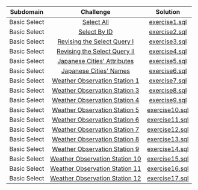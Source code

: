 
| Subdomain         | Challenge                                                                                                  | Solution                                                                                                                      |
|:-----------------:|:----------------------------------------------------------------------------------------------------------:|:-----------------------------------------------------------------------------------------------------------------------------:|
| Basic Select      | [Select All](https://www.hackerrank.com/challenges/select-all-sql)                                         | [exercise1.sql](https://github.com/mukeshmithrakumar/HackerRankSolutions/blob/master/SQL/1.%20Basic%20Select/exercise1.sql)   |
| Basic Select      | [Select By ID](https://www.hackerrank.com/challenges/select-by-id)                                         | [exercise2.sql](https://github.com/mukeshmithrakumar/HackerRankSolutions/blob/master/SQL/1.%20Basic%20Select/exercise2.sql)   |
| Basic Select      | [Revising the Select Query I](https://www.hackerrank.com/challenges/revising-the-select-query/)            | [exercise3.sql](https://github.com/mukeshmithrakumar/HackerRankSolutions/blob/master/SQL/1.%20Basic%20Select/exercise3.sql)   |
| Basic Select      | [Revising the Select Query II](https://www.hackerrank.com/challenges/revising-the-select-query-2/)         | [exercise4.sql](https://github.com/mukeshmithrakumar/HackerRankSolutions/blob/master/SQL/1.%20Basic%20Select/exercise4.sql)   |
| Basic Select      | [Japanese Cities' Attributes](https://www.hackerrank.com/challenges/japanese-cities-attributes)            | [exercise5.sql](https://github.com/mukeshmithrakumar/HackerRankSolutions/blob/master/SQL/1.%20Basic%20Select/exercise5.sql)   |
| Basic Select      | [Japanese Cities' Names](https://www.hackerrank.com/challenges/japanese-cities-name/problem)               | [exercise6.sql](https://github.com/mukeshmithrakumar/HackerRankSolutions/blob/master/SQL/1.%20Basic%20Select/exercise6.sql)   |
| Basic Select      | [Weather Observation Station 1](https://www.hackerrank.com/challenges/weather-observation-station-1)       | [exercise7.sql](https://github.com/mukeshmithrakumar/HackerRankSolutions/blob/master/SQL/1.%20Basic%20Select/exercise7.sql)   |
| Basic Select      | [Weather Observation Station 3](https://www.hackerrank.com/challenges/weather-observation-station-3)       | [exercise8.sql](https://github.com/mukeshmithrakumar/HackerRankSolutions/blob/master/SQL/1.%20Basic%20Select/exercise8.sql)   |
| Basic Select      | [Weather Observation Station 4](https://www.hackerrank.com/challenges/weather-observation-station-4)       | [exercise9.sql](https://github.com/mukeshmithrakumar/HackerRankSolutions/blob/master/SQL/1.%20Basic%20Select/exercise9.sql)   |
| Basic Select      | [Weather Observation Station 5](https://www.hackerrank.com/challenges/weather-observation-station-5)       | [exercise10.sql](https://github.com/mukeshmithrakumar/HackerRankSolutions/blob/master/SQL/1.%20Basic%20Select/exercise10.sql) |
| Basic Select      | [Weather Observation Station 6](https://www.hackerrank.com/challenges/weather-observation-station-6)       | [exercise11.sql](https://github.com/mukeshmithrakumar/HackerRankSolutions/blob/master/SQL/1.%20Basic%20Select/exercise11.sql) |
| Basic Select      | [Weather Observation Station 7](https://www.hackerrank.com/challenges/weather-observation-station-7)       | [exercise12.sql](https://github.com/mukeshmithrakumar/HackerRankSolutions/blob/master/SQL/1.%20Basic%20Select/exercise12.sql) |
| Basic Select      | [Weather Observation Station 8](https://www.hackerrank.com/challenges/weather-observation-station-8)       | [exercise13.sql](https://github.com/mukeshmithrakumar/HackerRankSolutions/blob/master/SQL/1.%20Basic%20Select/exercise13.sql) |
| Basic Select      | [Weather Observation Station 9](https://www.hackerrank.com/challenges/weather-observation-station-9)       | [exercise14.sql](https://github.com/mukeshmithrakumar/HackerRankSolutions/blob/master/SQL/1.%20Basic%20Select/exercise14.sql) |
| Basic Select      | [Weather Observation Station 10](https://www.hackerrank.com/challenges/weather-observation-station-10)     | [exercise15.sql](https://github.com/mukeshmithrakumar/HackerRankSolutions/blob/master/SQL/1.%20Basic%20Select/exercise15.sql) |
| Basic Select      | [Weather Observation Station 11](https://www.hackerrank.com/challenges/weather-observation-station-11)     | [exercise16.sql](https://github.com/mukeshmithrakumar/HackerRankSolutions/blob/master/SQL/1.%20Basic%20Select/exercise16.sql) |
| Basic Select      | [Weather Observation Station 12](https://www.hackerrank.com/challenges/weather-observation-station-12)     | [exercise17.sql](https://github.com/mukeshmithrakumar/HackerRankSolutions/blob/master/SQL/1.%20Basic%20Select/exercise17.sql) |
